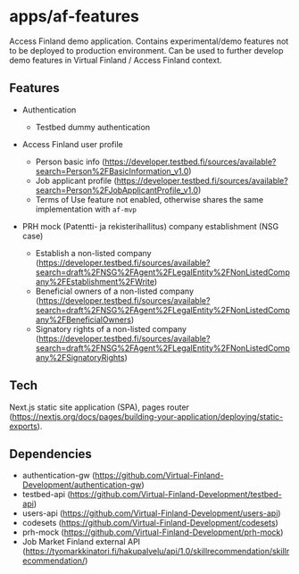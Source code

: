 # apps/af-features

Access Finland demo application. Contains experimental/demo features not to be deployed to production environment. Can be used to further develop demo features in Virtual Finland / Access Finland context.

## Features

- Authentication

  - Testbed dummy authentication

- Access Finland user profile
  - Person basic info (https://developer.testbed.fi/sources/available?search=Person%2FBasicInformation_v1.0)
  - Job applicant profile (https://developer.testbed.fi/sources/available?search=Person%2FJobApplicantProfile_v1.0)
  - Terms of Use feature not enabled, otherwise shares the same implementation with `af-mvp`
- PRH mock (Patentti- ja rekisterihallitus) company establishment (NSG case)
  - Establish a non-listed company (https://developer.testbed.fi/sources/available?search=draft%2FNSG%2FAgent%2FLegalEntity%2FNonListedCompany%2FEstablishment%2FWrite)
  - Beneficial owners of a non-listed company (https://developer.testbed.fi/sources/available?search=draft%2FNSG%2FAgent%2FLegalEntity%2FNonListedCompany%2FBeneficialOwners)
  - Signatory rights of a non-listed company (https://developer.testbed.fi/sources/available?search=draft%2FNSG%2FAgent%2FLegalEntity%2FNonListedCompany%2FSignatoryRights)

## Tech

Next.js static site application (SPA), pages router (https://nextjs.org/docs/pages/building-your-application/deploying/static-exports).

## Dependencies

- authentication-gw (https://github.com/Virtual-Finland-Development/authentication-gw)
- testbed-api (https://github.com/Virtual-Finland-Development/testbed-api)
- users-api (https://github.com/Virtual-Finland-Development/users-api)
- codesets (https://github.com/Virtual-Finland-Development/codesets)
- prh-mock (https://github.com/Virtual-Finland-Development/prh-mock)
- Job Market Finland external API (https://tyomarkkinatori.fi/hakupalvelu/api/1.0/skillrecommendation/skillrecommendation/)
